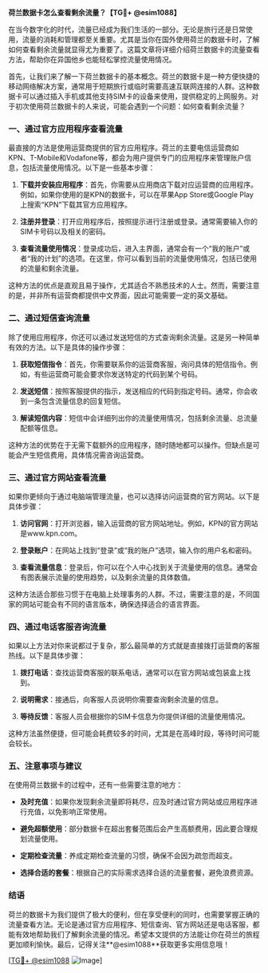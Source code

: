 **荷兰数据卡怎么查看剩余流量？【TG💪+ @esim1088】**

在当今数字化的时代，流量已经成为我们生活的一部分。无论是旅行还是日常使用，流量的消耗和管理都至关重要。尤其是当你在国外使用荷兰的数据卡时，了解如何查看剩余流量就显得尤为重要了。这篇文章将详细介绍荷兰数据卡的流量查看方法，帮助你在异国他乡也能轻松掌控流量使用情况。

首先，让我们来了解一下荷兰数据卡的基本概念。荷兰的数据卡是一种方便快捷的移动网络解决方案，通常用于短期旅行或临时需要高速互联网连接的人群。这种数据卡可以通过插入手机或其他支持SIM卡的设备来使用，提供稳定的上网服务。对于初次使用荷兰数据卡的人来说，可能会遇到一个问题：如何查看剩余流量？

### **一、通过官方应用程序查看流量**

最直接的方法是使用运营商提供的官方应用程序。荷兰的主要电信运营商如KPN、T-Mobile和Vodafone等，都会为用户提供专门的应用程序来管理账户信息，包括流量使用情况。以下是一些基本步骤：

1. **下载并安装应用程序**：首先，你需要从应用商店下载对应运营商的应用程序。例如，如果你使用的是KPN的数据卡，可以在苹果App Store或Google Play上搜索“KPN”下载其官方应用程序。
   
2. **注册并登录**：打开应用程序后，按照提示进行注册或登录。通常需要输入你的SIM卡号码以及相关的密码。

3. **查看流量使用情况**：登录成功后，进入主界面，通常会有一个“我的账户”或者“我的计划”的选项。在这里，你可以看到当前的流量使用情况，包括已使用的流量和剩余流量。

这种方法的优点是直观且易于操作，尤其适合不熟悉技术的人士。然而，需要注意的是，并非所有运营商都提供中文界面，因此可能需要一定的英文基础。

### **二、通过短信查询流量**

除了使用应用程序，你还可以通过发送短信的方式查询剩余流量。这是另一种简单有效的方法。以下是具体的操作步骤：

1. **获取短信指令**：首先，你需要联系你的运营商客服，询问具体的短信指令。例如，有些运营商可能会要求你发送特定的代码到某个号码。

2. **发送短信**：按照客服提供的指示，发送相应的代码到指定号码。通常，你会收到一条包含流量信息的回复短信。

3. **解读短信内容**：短信中会详细列出你的流量使用情况，包括剩余流量、总流量配额等信息。

这种方法的优势在于无需下载额外的应用程序，随时随地都可以操作。但缺点是可能会产生短信费用，具体情况需咨询运营商。

### **三、通过官方网站查看流量**

如果你更倾向于通过电脑端管理流量，也可以选择访问运营商的官方网站。以下是具体步骤：

1. **访问官网**：打开浏览器，输入运营商的官方网站地址。例如，KPN的官方网站是www.kpn.com。

2. **登录账户**：在网站上找到“登录”或“我的账户”选项，输入你的用户名和密码。

3. **查看流量信息**：登录后，你可以在个人中心找到关于流量使用的信息。通常会有图表展示流量的使用趋势，以及剩余流量的具体数值。

这种方法适合那些习惯于在电脑上处理事务的人群。不过，需要注意的是，不同国家的网站可能会有不同的语言版本，确保选择适合的语言界面。

### **四、通过电话客服咨询流量**

如果以上方法对你来说都过于复杂，那么最简单的方式就是直接拨打运营商的客服热线。以下是具体步骤：

1. **拨打电话**：查找运营商客服的联系电话，通常可以在官方网站或包装盒上找到。

2. **说明需求**：接通后，向客服人员说明你需要查询剩余流量的信息。

3. **等待反馈**：客服人员会根据你的SIM卡信息为你提供详细的流量使用情况。

这种方法虽然便捷，但可能会耗费较多的时间，尤其是在高峰时段，等待时间可能会较长。

### **五、注意事项与建议**

在使用荷兰数据卡的过程中，还有一些需要注意的地方：

- **及时充值**：如果你发现剩余流量即将耗尽，应及时通过官方网站或应用程序进行充值，以免影响正常使用。
  
- **避免超额使用**：部分数据卡在超出套餐范围后会产生高额费用，因此要合理规划流量使用。

- **定期检查流量**：养成定期检查流量的习惯，确保不会因为疏忽而超支。

- **选择合适的套餐**：根据自己的实际需求选择合适的流量套餐，避免浪费资源。

### **结语**

荷兰的数据卡为我们提供了极大的便利，但在享受便利的同时，也需要掌握正确的流量查看方法。无论是通过官方应用程序、短信查询、官方网站还是电话客服，都能有效地帮助我们了解剩余流量的情况。希望本文提供的方法能让你在荷兰的旅程更加顺利愉快。最后，记得关注**@esim1088**获取更多实用信息哦！

[[TG💪+ @esim1088](https://t.me/s/esim1088) ![Image](https://i.postimg.cc/4NQfJmqS/Snipaste-2025-05-13-00-14-12.png)]